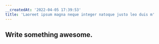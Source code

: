 ```yaml
---
__createdAt: '2022-04-05 17:39:53'
title: 'Laoreet ipsum magna neque integer natoque justo leo duis m'
---
```


## Write something awesome.